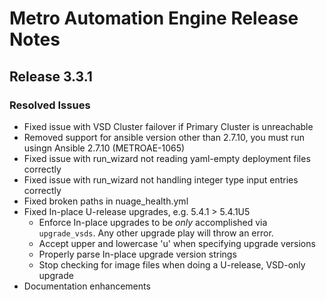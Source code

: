 # Metro Automation Engine Release Notes

## Release 3.3.1

### Resolved Issues
* Fixed issue with VSD Cluster failover if Primary Cluster is unreachable
* Removed support for ansible version other than 2.7.10, you must run usingn Ansible 2.7.10 (METROAE-1065)
* Fixed issue with run_wizard not reading yaml-empty deployment files correctly
* Fixed issue with run_wizard not handling integer type input entries correctly
* Fixed broken paths in nuage_health.yml
* Fixed In-place U-release upgrades, e.g. 5.4.1 > 5.4.1U5
    * Enforce In-place upgrades to be *only* accomplished via `upgrade_vsds`. Any other upgrade play will throw an error.
    * Accept upper and lowercase 'u' when specifying upgrade versions
    * Properly parse In-place upgrade version strings
    * Stop checking for image files when doing a U-release, VSD-only upgrade
* Documentation enhancements
